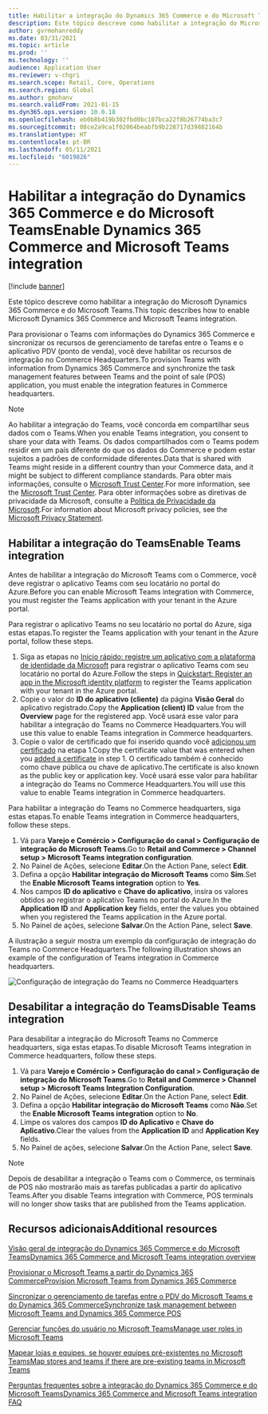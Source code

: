 ```yaml
---
title: Habilitar a integração do Dynamics 365 Commerce e do Microsoft Teams
description: Este tópico descreve como habilitar a integração do Microsoft Dynamics 365 Commerce e do Microsoft Teams.
author: gvrmohanreddy
ms.date: 03/31/2021
ms.topic: article
ms.prod: ''
ms.technology: ''
audience: Application User
ms.reviewer: v-chgri
ms.search.scope: Retail, Core, Operations
ms.search.region: Global
ms.author: gmohanv
ms.search.validFrom: 2021-01-15
ms.dyn365.ops.version: 10.0.18
ms.openlocfilehash: eb0b8b419b302fbd0bc107bca22f8b26774ba3c7
ms.sourcegitcommit: 08ce2a9ca1f02064beabfb9b228717d39882164b
ms.translationtype: HT
ms.contentlocale: pt-BR
ms.lasthandoff: 05/11/2021
ms.locfileid: "6019826"
---
```

# <a name="enable-dynamics-365-commerce-and-microsoft-teams-integration"></a><span data-ttu-id="b93d2-103">Habilitar a integração do Dynamics 365 Commerce e do Microsoft Teams</span><span class="sxs-lookup"><span data-stu-id="b93d2-103">Enable Dynamics 365 Commerce and Microsoft Teams integration</span></span>

[!include [banner](includes/banner.md)]

<span data-ttu-id="b93d2-104">Este tópico descreve como habilitar a integração do Microsoft Dynamics 365 Commerce e do Microsoft Teams.</span><span class="sxs-lookup"><span data-stu-id="b93d2-104">This topic describes how to enable Microsoft Dynamics 365 Commerce and Microsoft Teams integration.</span></span>

<span data-ttu-id="b93d2-105">Para provisionar o Teams com informações do Dynamics 365 Commerce e sincronizar os recursos de gerenciamento de tarefas entre o Teams e o aplicativo PDV (ponto de venda), você deve habilitar os recursos de integração no Commerce Headquarters.</span><span class="sxs-lookup"><span data-stu-id="b93d2-105">To provision Teams with information from Dynamics 365 Commerce and synchronize the task management features between Teams and the point of sale (POS) application, you must enable the integration features in Commerce headquarters.</span></span>

> [!NOTE]
> <span data-ttu-id="b93d2-106">Ao habilitar a integração do Teams, você concorda em compartilhar seus dados com o Teams.</span><span class="sxs-lookup"><span data-stu-id="b93d2-106">When you enable Teams integration, you consent to share your data with Teams.</span></span> <span data-ttu-id="b93d2-107">Os dados compartilhados com o Teams podem residir em um país diferente do que os dados do Commerce e podem estar sujeitos a padrões de conformidade diferentes.</span><span class="sxs-lookup"><span data-stu-id="b93d2-107">Data that is shared with Teams might reside in a different country than your Commerce data, and it might be subject to different compliance standards.</span></span> <span data-ttu-id="b93d2-108">Para obter mais informações, consulte o [Microsoft Trust Center](https://www.microsoft.com/trust-center).</span><span class="sxs-lookup"><span data-stu-id="b93d2-108">For more information, see the [Microsoft Trust Center](https://www.microsoft.com/trust-center).</span></span> <span data-ttu-id="b93d2-109">Para obter informações sobre as diretivas de privacidade da Microsoft, consulte a [Política de Privacidade da Microsoft](https://aka.ms/privacy).</span><span class="sxs-lookup"><span data-stu-id="b93d2-109">For information about Microsoft privacy policies, see the [Microsoft Privacy Statement](https://aka.ms/privacy).</span></span>

## <a name="enable-teams-integration"></a><span data-ttu-id="b93d2-110">Habilitar a integração do Teams</span><span class="sxs-lookup"><span data-stu-id="b93d2-110">Enable Teams integration</span></span>

<span data-ttu-id="b93d2-111">Antes de habilitar a integração do Microsoft Teams com o Commerce, você deve registrar o aplicativo Teams com seu locatário no portal do Azure.</span><span class="sxs-lookup"><span data-stu-id="b93d2-111">Before you can enable Microsoft Teams integration with Commerce, you must register the Teams application with your tenant in the Azure portal.</span></span>

<span data-ttu-id="b93d2-112">Para registrar o aplicativo Teams no seu locatário no portal do Azure, siga estas etapas.</span><span class="sxs-lookup"><span data-stu-id="b93d2-112">To register the Teams application with your tenant in the Azure portal, follow these steps.</span></span>

1. <span data-ttu-id="b93d2-113">Siga as etapas no [Início rápido: registre um aplicativo com a plataforma de identidade da Microsoft](/azure/active-directory/develop/quickstart-register-app) para registrar o aplicativo Teams com seu locatário no portal do Azure.</span><span class="sxs-lookup"><span data-stu-id="b93d2-113">Follow the steps in [Quickstart: Register an app in the Microsoft identity platform](/azure/active-directory/develop/quickstart-register-app) to register the Teams application with your tenant in the Azure portal.</span></span>
1. <span data-ttu-id="b93d2-114">Copie o valor do **ID do aplicativo (cliente)** da página **Visão Geral** do aplicativo registrado.</span><span class="sxs-lookup"><span data-stu-id="b93d2-114">Copy the **Application (client) ID** value from the **Overview** page for the registered app.</span></span> <span data-ttu-id="b93d2-115">Você usará esse valor para habilitar a integração do Teams no Commerce Headquarters.</span><span class="sxs-lookup"><span data-stu-id="b93d2-115">You will use this value to enable Teams integration in Commerce headquarters.</span></span>
1. <span data-ttu-id="b93d2-116">Copie o valor de certificado que foi inserido quando você [adicionou um certificado](/azure/active-directory/develop/quickstart-register-app#add-a-certificate) na etapa 1.</span><span class="sxs-lookup"><span data-stu-id="b93d2-116">Copy the certificate value that was entered when you [added a certificate](/azure/active-directory/develop/quickstart-register-app#add-a-certificate) in step 1.</span></span> <span data-ttu-id="b93d2-117">O certificado também é conhecido como chave pública ou chave de aplicativo.</span><span class="sxs-lookup"><span data-stu-id="b93d2-117">The certificate is also known as the public key or application key.</span></span> <span data-ttu-id="b93d2-118">Você usará esse valor para habilitar a integração do Teams no Commerce Headquarters.</span><span class="sxs-lookup"><span data-stu-id="b93d2-118">You will use this value to enable Teams integration in Commerce headquarters.</span></span>

<span data-ttu-id="b93d2-119">Para habilitar a integração do Teams no Commerce headquarters, siga estas etapas.</span><span class="sxs-lookup"><span data-stu-id="b93d2-119">To enable Teams integration in Commerce headquarters, follow these steps.</span></span>

1. <span data-ttu-id="b93d2-120">Vá para **Varejo e Comércio \> Configuração do canal \> Configuração de integração do Microsoft Teams**.</span><span class="sxs-lookup"><span data-stu-id="b93d2-120">Go to **Retail and Commerce \> Channel setup \> Microsoft Teams integration configuration**.</span></span>
1. <span data-ttu-id="b93d2-121">No Painel de Ações, selecione **Editar**.</span><span class="sxs-lookup"><span data-stu-id="b93d2-121">On the Action Pane, select **Edit**.</span></span>
1. <span data-ttu-id="b93d2-122">Defina a opção **Habilitar integração do Microsoft Teams** como **Sim**.</span><span class="sxs-lookup"><span data-stu-id="b93d2-122">Set the **Enable Microsoft Teams integration** option to **Yes**.</span></span>
1. <span data-ttu-id="b93d2-123">Nos campos **ID do aplicativo** e **Chave do aplicativo**, insira os valores obtidos ao registrar o aplicativo Teams no portal do Azure.</span><span class="sxs-lookup"><span data-stu-id="b93d2-123">In the **Application ID** and **Application key** fields, enter the values you obtained when you registered the Teams application in the Azure portal.</span></span>
1. <span data-ttu-id="b93d2-124">No Painel de ações, selecione **Salvar**.</span><span class="sxs-lookup"><span data-stu-id="b93d2-124">On the Action Pane, select **Save**.</span></span>

<span data-ttu-id="b93d2-125">A ilustração a seguir mostra um exemplo da configuração de integração do Teams no Commerce Headquarters.</span><span class="sxs-lookup"><span data-stu-id="b93d2-125">The following illustration shows an example of the configuration of Teams integration in Commerce headquarters.</span></span>

![Configuração de integração do Teams no Commerce Headquarters](media/D365-Commerce-Microsoft-Teams-Configuration_with_disclaimer.png)

## <a name="disable-teams-integration"></a><span data-ttu-id="b93d2-127">Desabilitar a integração do Teams</span><span class="sxs-lookup"><span data-stu-id="b93d2-127">Disable Teams integration</span></span>

<span data-ttu-id="b93d2-128">Para desabilitar a integração do Microsoft Teams no Commerce headquarters, siga estas etapas.</span><span class="sxs-lookup"><span data-stu-id="b93d2-128">To disable Microsoft Teams integration in Commerce headquarters, follow these steps.</span></span>

1. <span data-ttu-id="b93d2-129">Vá para **Varejo e Comércio \> Configuração do canal \> Configuração de integração do Microsoft Teams**.</span><span class="sxs-lookup"><span data-stu-id="b93d2-129">Go to **Retail and Commerce \> Channel setup \> Microsoft Teams Integration Configuration**.</span></span>
1. <span data-ttu-id="b93d2-130">No Painel de Ações, selecione **Editar**.</span><span class="sxs-lookup"><span data-stu-id="b93d2-130">On the Action Pane, select **Edit**.</span></span>
3. <span data-ttu-id="b93d2-131">Defina a opção **Habilitar integração do Microsoft Teams** como **Não**.</span><span class="sxs-lookup"><span data-stu-id="b93d2-131">Set the **Enable Microsoft Teams integration** option to **No**.</span></span>
4. <span data-ttu-id="b93d2-132">Limpe os valores dos campos **ID do Aplicativo** e **Chave do Aplicativo**.</span><span class="sxs-lookup"><span data-stu-id="b93d2-132">Clear the values from the **Application ID** and **Application Key** fields.</span></span>
1. <span data-ttu-id="b93d2-133">No Painel de ações, selecione **Salvar**.</span><span class="sxs-lookup"><span data-stu-id="b93d2-133">On the Action Pane, select **Save**.</span></span>

> [!NOTE]
> <span data-ttu-id="b93d2-134">Depois de desabilitar a integração o Teams com o Commerce, os terminais de POS não mostrarão mais as tarefas publicadas a partir do aplicativo Teams.</span><span class="sxs-lookup"><span data-stu-id="b93d2-134">After you disable Teams integration with Commerce, POS terminals will no longer show tasks that are published from the Teams application.</span></span>

## <a name="additional-resources"></a><span data-ttu-id="b93d2-135">Recursos adicionais</span><span class="sxs-lookup"><span data-stu-id="b93d2-135">Additional resources</span></span>

[<span data-ttu-id="b93d2-136">Visão geral de integração do Dynamics 365 Commerce e do Microsoft Teams</span><span class="sxs-lookup"><span data-stu-id="b93d2-136">Dynamics 365 Commerce and Microsoft Teams integration overview</span></span>](commerce-teams-integration.md)

[<span data-ttu-id="b93d2-137">Provisionar o Microsoft Teams a partir do Dynamics 365 Commerce</span><span class="sxs-lookup"><span data-stu-id="b93d2-137">Provision Microsoft Teams from Dynamics 365 Commerce</span></span>](provision-teams-from-commerce.md)

[<span data-ttu-id="b93d2-138">Sincronizar o gerenciamento de tarefas entre o PDV do Microsoft Teams e do Dynamics 365 Commerce</span><span class="sxs-lookup"><span data-stu-id="b93d2-138">Synchronize task management between Microsoft Teams and Dynamics 365 Commerce POS</span></span>](synchronize-tasks-teams-pos.md)

[<span data-ttu-id="b93d2-139">Gerenciar funções do usuário no Microsoft Teams</span><span class="sxs-lookup"><span data-stu-id="b93d2-139">Manage user roles in Microsoft Teams</span></span>](manage-user-roles-teams.md)

[<span data-ttu-id="b93d2-140">Mapear lojas e equipes, se houver equipes pré-existentes no Microsoft Teams</span><span class="sxs-lookup"><span data-stu-id="b93d2-140">Map stores and teams if there are pre-existing teams in Microsoft Teams</span></span>](map-stores-existing-teams.md)

[<span data-ttu-id="b93d2-141">Perguntas frequentes sobre a integração do Dynamics 365 Commerce e do Microsoft Teams</span><span class="sxs-lookup"><span data-stu-id="b93d2-141">Dynamics 365 Commerce and Microsoft Teams integration FAQ</span></span>](teams-integration-faq.md)